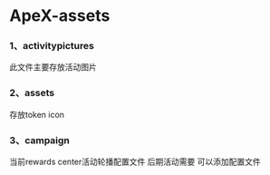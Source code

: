 # ApeX-assets

### 1、activitypictures
此文件主要存放活动图片
### 2、assets
存放token icon
### 3、campaign
当前rewards center活动轮播配置文件
后期活动需要 可以添加配置文件
